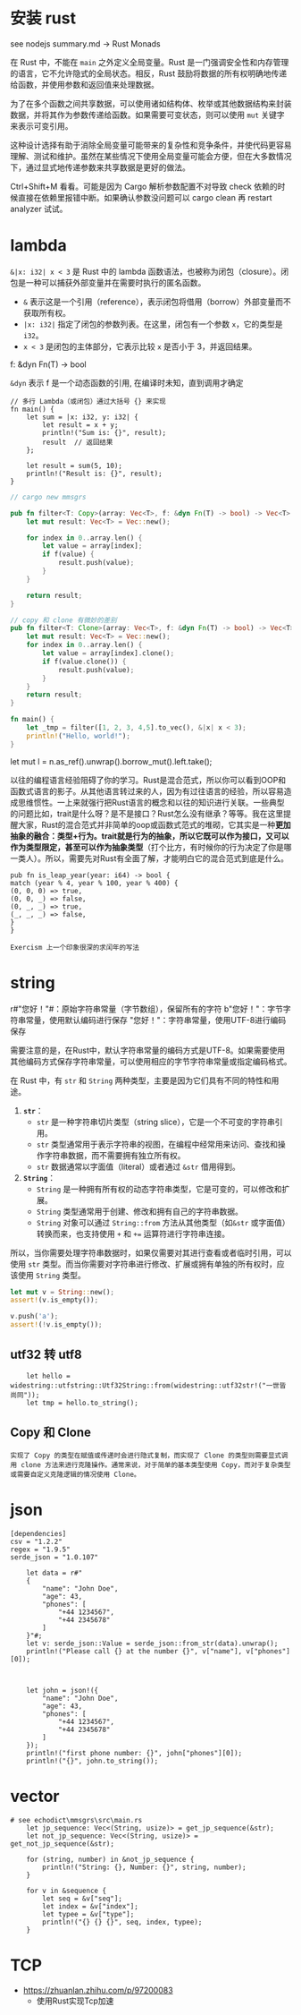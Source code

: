 # 安装 rust

see  nodejs summary.md -> Rust Monads



在 Rust 中，不能在 `main` 之外定义全局变量。Rust 是一门强调安全性和内存管理的语言，它不允许隐式的全局状态。相反，Rust 鼓励将数据的所有权明确地传递给函数，并使用参数和返回值来处理数据。

为了在多个函数之间共享数据，可以使用诸如结构体、枚举或其他数据结构来封装数据，并将其作为参数传递给函数。如果需要可变状态，则可以使用 `mut` 关键字来表示可变引用。

这种设计选择有助于消除全局变量可能带来的复杂性和竞争条件，并使代码更容易理解、测试和维护。虽然在某些情况下使用全局变量可能会方便，但在大多数情况下，通过显式地传递参数来共享数据是更好的做法。



Ctrl+Shift+M 看看。可能是因为 Cargo 解析参数配置不对导致 check 依赖的时候直接在依赖里报错中断。如果确认参数没问题可以 cargo clean 再 restart analyzer 试试。



# lambda



`&|x: i32| x < 3` 是 Rust 中的 lambda 函数语法，也被称为闭包（closure）。闭包是一种可以捕获外部变量并在需要时执行的匿名函数。

- `&` 表示这是一个引用（reference），表示闭包将借用（borrow）外部变量而不获取所有权。
- `|x: i32|` 指定了闭包的参数列表。在这里，闭包有一个参数 `x`，它的类型是 `i32`。
- `x < 3` 是闭包的主体部分，它表示比较 `x` 是否小于 3，并返回结果。



f: &dyn Fn(T) -> bool

`&dyn` 表示 f 是一个动态函数的引用, 在编译时未知，直到调用才确定



```
// 多行 Lambda（或闭包）通过大括号 {} 来实现
fn main() {
    let sum = |x: i32, y: i32| {
        let result = x + y;
        println!("Sum is: {}", result);
        result  // 返回结果
    };

    let result = sum(5, 10);
    println!("Result is: {}", result);
}

```







```rust
// cargo new mmsgrs

pub fn filter<T: Copy>(array: Vec<T>, f: &dyn Fn(T) -> bool) -> Vec<T> {
    let mut result: Vec<T> = Vec::new();

    for index in 0..array.len() {
        let value = array[index];
        if f(value) {
            result.push(value);
        }
    }

    return result;
}

// copy 和 clone 有微妙的差别 
pub fn filter<T: Clone>(array: Vec<T>, f: &dyn Fn(T) -> bool) -> Vec<T> {
    let mut result: Vec<T> = Vec::new();
    for index in 0..array.len() {
        let value = array[index].clone();
        if f(value.clone()) {
            result.push(value);
        }
    }
    return result;
}

fn main() {
    let _tmp = filter([1, 2, 3, 4,5].to_vec(), &|x| x < 3);
    println!("Hello, world!");
}
```














let mut l = n.as_ref().unwrap().borrow_mut().left.take(); 



以往的编程语言经验阻碍了你的学习。Rust是混合范式，所以你可以看到OOP和函数式语言的影子。从其他语言转过来的人，因为有过往语言的经验，所以容易造成思维惯性。一上来就强行把Rust语言的概念和以往的知识进行关联。一些典型的问题比如，trait是什么呀？是不是接口？Rust怎么没有继承？等等。我在这里提醒大家，Rust的混合范式并非简单的oop或函数式范式的堆砌，它其实是一种**更加抽象的融合：类型+行为。trait就是行为的抽象，所以它既可以作为接口，又可以作为类型限定，甚至可以作为抽象类型**（打个比方，有时候你的行为决定了你是哪一类人）。所以，需要先对Rust有全面了解，才能明白它的混合范式到底是什么。



```
pub fn is_leap_year(year: i64) -> bool {
match (year % 4, year % 100, year % 400) {
(0, 0, 0) => true,
(0, 0, _) => false,
(0, _, _) => true,
(_, _, _) => false,
}
}

Exercism 上一个印象很深的求闰年的写法
```



# string

r#"您好！"#：原始字符串常量（字节数组），保留所有的字符
b"您好！"：字节字符串常量，使用默认编码进行保存
"您好！"：字符串常量，使用UTF-8进行编码保存

需要注意的是，在Rust中，默认字符串常量的编码方式是UTF-8。如果需要使用其他编码方式保存字符串常量，可以使用相应的字节字符串常量或指定编码格式。



在 Rust 中，有 `str` 和 `String` 两种类型，主要是因为它们具有不同的特性和用途。

1. **`str`**：
   - `str` 是一种字符串切片类型（string slice），它是一个不可变的字符串引用。
   - `str` 类型通常用于表示字符串的视图，在编程中经常用来访问、查找和操作字符串数据，而不需要拥有独立所有权。
   - `str` 数据通常以字面值（literal）或者通过 `&str` 借用得到。
2. **`String`**：
   - `String` 是一种拥有所有权的动态字符串类型，它是可变的，可以修改和扩展。
   - `String` 类型通常用于创建、修改和拥有自己的字符串数据。
   - `String` 对象可以通过 `String::from` 方法从其他类型（如`&str` 或字面值）转换而来，也支持使用 `+` 和 `+=` 运算符进行字符串连接。

所以，当你需要处理字符串数据时，如果仅需要对其进行查看或者临时引用，可以使用 `str` 类型。而当你需要对字符串进行修改、扩展或拥有单独的所有权时，应该使用 `String` 类型。



```rust
let mut v = String::new();
assert!(v.is_empty());

v.push('a');
assert!(!v.is_empty());
```





## utf32  转 utf8

```
    let hello = widestring::utfstring::Utf32String::from(widestring::utf32str!("一世皆尚同"));
    let tmp = hello.to_string();
```



## Copy 和 Clone

```
实现了 Copy 的类型在赋值或传递时会进行隐式复制，而实现了 Clone 的类型则需要显式调用 clone 方法来进行克隆操作。通常来说，对于简单的基本类型使用 Copy，而对于复杂类型或需要自定义克隆逻辑的情况使用 Clone。
```



# json

```
[dependencies]
csv = "1.2.2"
regex = "1.9.5"
serde_json = "1.0.107"

    let data = r#"
    {
        "name": "John Doe",
        "age": 43,
        "phones": [
            "+44 1234567",
            "+44 2345678"
        ]
    }"#;
    let v: serde_json::Value = serde_json::from_str(data).unwrap();
    println!("Please call {} at the number {}", v["name"], v["phones"][0]);



    let john = json!({
        "name": "John Doe",
        "age": 43,
        "phones": [
            "+44 1234567",
            "+44 2345678"
        ]
    });
    println!("first phone number: {}", john["phones"][0]);
    println!("{}", john.to_string());

```





# vector

```
# see echodict\mmsgrs\src\main.rs
	let jp_sequence: Vec<(String, usize)> = get_jp_sequence(&str);
    let not_jp_sequence: Vec<(String, usize)> = get_not_jp_sequence(&str);

    for (string, number) in &not_jp_sequence {
        println!("String: {}, Number: {}", string, number);
    }
    
    for v in &sequence {
        let seq = &v["seq"];
        let index = &v["index"];
        let typee = &v["type"];
        println!("{} {} {}", seq, index, typee);
    }
```





# TCP

- https://zhuanlan.zhihu.com/p/97200083
  - 使用Rust实现Tcp加速




